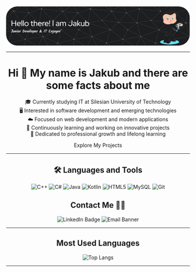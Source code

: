 ![jrozycki2003's GitHub Banner](https://github.com/jrozycki2003/jrozycki2003/raw/main/github-header-image.png)

---

<div align="center">
  <h1>Hi 👋 My name is Jakub and there are some facts about me</h1>
  <p>
    🎓 Currently studying IT at Silesian University of Technology<br>
    🖥️ Interested in software development and emerging technologies<br>
    ☁️ Focused on web development and modern applications<br>
    🚀 Continuously learning and working on innovative projects<br>
    📖 Dedicated to professional growth and lifelong learning
  </p>
  <p>

<a href="https://github.com/jrozycki2003?tab=repositories" style="text-decoration: none;"> Explore My Projects</a>
 





  </p>
</div>


---

<div align="center">
  <h2>🛠️ Languages and Tools</h2>
  <p align="center">
    <img alt="C++" src="https://img.shields.io/badge/C++-00599C?style=flat-square&logo=c%2B%2B&logoColor=white">
    <img alt="C#" src="https://img.shields.io/badge/C%23-239120?style=flat-square&logo=c-sharp&logoColor=white">
    <img alt="Java" src="https://img.shields.io/badge/Java-007396?style=flat-square&logo=java&logoColor=white">
    <img alt="Kotlin" src="https://img.shields.io/badge/Kotlin-0095D5?style=flat-square&logo=kotlin&logoColor=white">
    <img alt="HTML5" src="https://img.shields.io/badge/HTML5-E34F26?style=flat-square&logo=html5&logoColor=white">
    <img alt="MySQL" src="https://img.shields.io/badge/MySQL-4479A1?style=flat-square&logo=mysql&logoColor=white">
    <img alt="Git" src="https://img.shields.io/badge/Git-F05032?style=flat-square&logo=git&logoColor=white">
  </p>
</div>

<div align="center">
    <h2>Contact Me 📧📱</h2>
    <a href="https://www.linkedin.com/in/jakub-różycki-306a28310/" style="text-decoration: none;">
        <img src="https://img.shields.io/badge/LinkedIn-Connect-blue?style=for-the-badge&logo=linkedin" alt="LinkedIn Badge" />
    </a>
    <a href="mailto:jrozycki@poczta.fm" style="text-decoration: none;">
        <img src="https://img.shields.io/badge/Email-Contact%20Me-blue?style=for-the-badge" alt="Email Banner" />
    </a>
</div>



---

<div align="center">
  <h2>Most Used Languages</h2>
  <p align="center">
    <img alt="Top Langs" src="https://github-readme-stats.vercel.app/api/top-langs/?username=jrozycki2003&layout=compact">
  </p>
</div>

---
